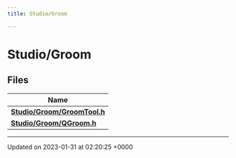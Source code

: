 ```yaml
---
title: Studio/Groom

---
```


# Studio/Groom



## Files

| Name           |
| -------------- |
| **[Studio/Groom/GroomTool.h](../Files/GroomTool_8h.md#file-groomtool.h)**  |
| **[Studio/Groom/QGroom.h](../Files/QGroom_8h.md#file-qgroom.h)**  |






-------------------------------

Updated on 2023-01-31 at 02:20:25 +0000
